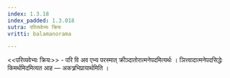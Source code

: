 ```yaml
---
index: 1.3.18
index_padded: 1.3.018
sutra: परिव्यवेभ्यः क्रियः
vritti: balamanorama

---
```

<<परिव्यवेभ्यः क्रियः>> - परि वि अव एभ्य परस्मात् क्रीञ्दातोरात्मनेपदमित्यर्थः । ञित्त्वादात्मनेपदसिद्धेः किमर्थमिदमित्यत आह —  अकत्र्रभिप्रायार्थमिति । 